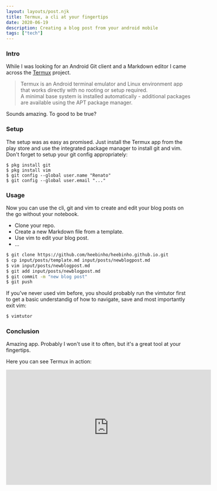 ```yaml
---
layout: layouts/post.njk
title: Termux, a cli at your fingertips
date: 2020-06-19
description: Creating a blog post from your android mobile
tags: ["tech"]
---
```


### Intro
While I was looking for an Android Git client and a Markdown editor I came across the  [Termux](https://termux.com) project.

> Termux is an Android terminal emulator and Linux environment app that works directly with no rooting or setup required.  
 A minimal base system is installed automatically - additional packages are available using the APT package manager.

Sounds amazing. To good to be true?

### Setup
The setup was as easy as promised. Just install the Termux app from the play store and use the integrated package manager to install git and vim. Don't forget to setup your git config appropriately:
```
$ pkg install git
$ pkg install vim
$ git config --global user.name "Renato"
$ git config --global user.email "..."

```

### Usage
Now you can use the cli, git and vim to create and edit your blog posts on the go without your notebook.
* Clone your repo. 
* Create a new Markdown file from a template. 
* Use vim to edit your blog post.
* ...
```bash
$ git clone https://github.com/heebinho/heebinho.github.io.git
$ cp input/posts/template.md input/posts/newblogpost.md
$ vim input/posts/newblogpost.md
$ git add input/posts/newblogpost.md
$ git commit -m "new blog post"
$ git push

```

If you've never used vim before, you should probably run the vimtutor first to get a basic understandig of how to navigate, save and most importantly exit vim:
```bash
$ vimtutor
```

### Conclusion
Amazing app. Probably I won't use it to often, but it's a great tool at your fingertips.

Here you can see Termux in action:

<iframe width="560" height="315" src="https://www.youtube-nocookie.com/embed/ML5adkmaXi4" frameborder="0" allow="accelerometer; autoplay; encrypted-media; gyroscope; picture-in-picture" allowfullscreen></iframe>

